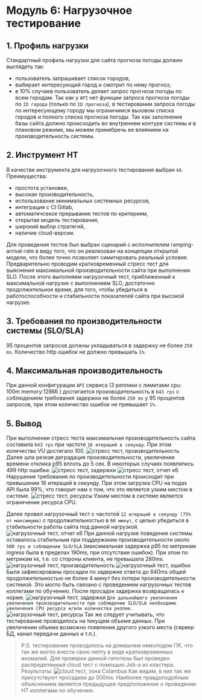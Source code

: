 <!--
MTS SRE Course 2023 (c) SunnyKi
-->
# Модуль 6: Нагрузочное тестирование
## 1. Профиль нагрузки

Стандартный профиль нагрузки для сайта прогноза погоды должен выглядеть так:
- пользователь запрашивает список городов;
- выбирает интересующий город и смотрит по нему прогноз;
- в 10% случаев пользователь делает запрос прогноза погоды по всем городам.
Так как у `API` нет функции запроса прогноза погоды по `ID города` (только по `ID прогноза`), в тестировании запроса погоды по интересующему городу мы ограничимся вызовом списка городов и полного списка прогноза погоды.
Так как заполнение базы сайта должно происходить во внутреннем контуре системы и в плановом режиме, мы можем принебречь ее влиянием на производительность системы.

## 2. Инструмент НТ

В качестве инструмента для нагрузочного тестирования выбран `k6`.
Преимущества:
 - простота установки, 
 - высокая производительность,
 - использование минимальных системных ресурсов,
 - интеграция с CI Gitlab,
 - автоматичсекое прерывание тестов по критериям,
 - открытая модель тестирования,
 - широкий выбор стратегий,
 - наличие cloud-версии.

Для проведения тестов был выбран сценарий с исполнителем ramping-arrival-rate в виду того, что он реализован на концепции открытой модели, что более точно позволяет симитировать реальный условия. 
Предварительно проводим кратковременный стресс тест для выяснения максимальной производительности сайта при выполнении SLO.
После этого выполняем нагрузочный тест, приближенный к максимальной нагрузке с выполнением SLO, достаточно продолжительное время, для того, чтобы убедиться в работоспособности и стабильности показателей сайта при высокой нагрузке.

## 3. Требования  по производительности системы (SLO/SLA)

95 процентов запросов должны укладываться в задержку не более `250 ms`.
Количество http ошибок не должно превышать `1%`.

## 4. Максимальная производительность

При данной конфигурации `API` сервиса (3 реплики с лимитами cpu: 100m memory:128Mi ) достигается производительность в `643 rps` с соблюдением требования задержки не более `250 ms` у 95 процентов запросов, при этом количество ошибок не превышает `1%`.

## 5. Вывод

При выполнении стресс теста максимальная производительность сайта составила `643 rps` при частоте `16 итераций в секунду`. При этом количество VU достигало 100. 
![стресс тест, производительность](screenshots/k6-stress-traffic.png)
Далее шла резкая деградация производительности, увеличение времени отклика p95 вплоть до 5 сек. В некоторых случаях появлялись 499 http ошибки.
![стресс тест, задержки](screenshots/k6-stress-latency.png)
![стресс тест, отчет к6](screenshots/k6-stress-report.png)
Нарушение требования по производительности происходит при превышении 16 итераций в секунду.
При этом загрузка CPU на подах API была 99%, что говорит нам о том, что это является узким местом в системе.
![стресс тест, ресурсы](screenshots/k6-stress-saturation.png)
Узким местом в системе является ограничение ресурса CPU.

Далее провел нагрузочный тест с частотой `12 итераций в секунду (75% от максимума)` с продолжительностью в `60 минут`, с целью убедиться в стабильности работы сайта под данной нагрузкой.
![нагрузочный тест, отчет к6](screenshots/k6-report.png)
При данной нагрузке поведение системы оставалось стабильным при поддержании производительности около `500 rps и соблюдении SLO/SLA` (максимальная задержка p95 по метрикам ingress была в пределах 190ms, при отсутствии ошибок). При этом по метрикам `k6`, т.е. со стороны клиента, не превышала 280ms. 
![нагрузочный тест, производительность](screenshots/k6-load-traffic.png)
![нагрузочный тест, ошибки](screenshots/k6-load-errors.png)
Были зафиксированы просадки по задержке ответа до 640ms общей продолжительностью не более 4 минут без потери производительности системой. Это могло быть связано с проведением нагрузочных тестов коллегами по обучению. После просадок задержка возвращалась к норме.
![нагрузочный тест, задержки](screenshots/k6-load-latency.png)
`Для дальнейшего увеличения увеличения производительности при соблюдении SLO/SLA необходимо увеличения CPU ресурса и/или количества реплик.` 
![нагрузочный тест, ресурсы](screenshots/k6-load-saturation.png)
Так же следует учитывать, что тестирование проводилось на текущем объеме данных. При увеличении объема возможно появление другого узкого места (сервер БД, канал передачи данных и т.п.).

> P.S. тестирование проводилось на домашнем немолодом ПК, что так же могло внести свою лепту в виде кратковременных аномалий.
Для проверки данной гипотезы был проведен распределенный cloud тест с помощью Job-а из кластера. Результаты:
![cloud тест, зона Colambus](screenshots/k6-cloud.png)
Как видим, в них так же присутствуют просадкеи до 500ms. Наиболее правдоподобным объяснением является предыдущее предположение о проведении НТ коллегами по обучению.
